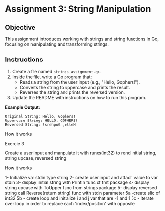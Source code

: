# Assignment 3: String Manipulation

## Objective

This assignment introduces working with strings and string functions in Go, focusing on manipulating and transforming strings.

## Instructions

1. Create a file named `strings_assignment.go`.
2. Inside the file, write a Go program that:
   - Reads a string from the user input (e.g., "Hello, Gophers!").
   - Converts the string to uppercase and prints the result.
   - Reverses the string and prints the reversed version.
3. Update the README with instructions on how to run this program.

**Example Output:**

```
Original String: Hello, Gophers!
Uppercase String: HELLO, GOPHERS!
Reversed String: !srehpoG ,olleH
```

How it works 

Exercie 3

Create a user input and manpulate it with runes(int32) to rend initial string, string upcase, reversed string

How it works

1- Initialize var stdin type string
2- create user input and attach value to var stdin
3- display initial string with Println func of fmt package
4- display string upcase with ToUpper func from strings package
5- display reversed string call Reverse(return string) func with stdin parameter 
5a -create slic of int32
5b - create loop and initialize i and j var that are -1 and 1 
5c - iterate over loop in order to replace each 'index/position' with opposite

